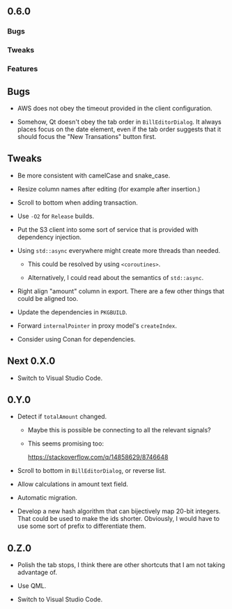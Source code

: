 ## 0.6.0

### Bugs

### Tweaks

### Features

## Bugs

-   AWS does not obey the timeout provided in the client configuration.

-   Somehow, Qt doesn't obey the tab order in `BillEditorDialog`.
    It always places focus on the date element, even if the tab order suggests that it should focus the "New Transations"
    button first.

## Tweaks

-   Be more consistent with camelCase and snake\_case.

-   Resize column names after editing (for example after insertion.)

-   Scroll to bottom when adding transaction.

-   Use `-O2` for `Release` builds.

-   Put the S3 client into some sort of service that is provided with dependency injection.

-   Using `std::async` everywhere might create more threads than needed.

    -   This could be resolved by using `<coroutines>`.
    
    -   Alternatively, I could read about the semantics of `std::async`.

-   Right align "amount" column in export.
    There are a few other things that could be aligned too.

-   Update the dependencies in `PKGBUILD`.

-   Forward `internalPointer` in proxy model's `createIndex`.

-   Consider using Conan for dependencies.

## Next 0.X.0

-   Switch to Visual Studio Code.

## 0.Y.0

-   Detect if `totalAmount` changed.

    -   Maybe this is possible be connecting to all the relevant signals?

    -   This seems promising too:
    
        https://stackoverflow.com/q/14858629/8746648

-   Scroll to bottom in `BillEditorDialog`, or reverse list.

-   Allow calculations in amount text field.

-   Automatic migration.

-   Develop a new hash algorithm that can bijectively map 20-bit integers.
    That could be used to make the ids shorter.
    Obviously, I would have to use some sort of prefix to differentiate them.

## 0.Z.0

-   Polish the tab stops, I think there are other shortcuts that I am not taking advantage of.

-   Use QML.

-   Switch to Visual Studio Code.
